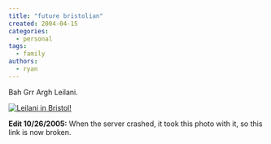 ```yaml
---
title: "future bristolian"
created: 2004-04-15
categories:
  - personal
tags:
  - family
authors:
  - ryan
---
```


Bah Grr Argh Leilani.

[![Leilani in Bristol!](/images/dsc00249th.jpg)](http://toaster.spaceninja.com/kmorg/photoblog/dsc00249small.jpg)

**Edit 10/26/2005:** When the server crashed, it took this photo with it, so this link is now broken.
